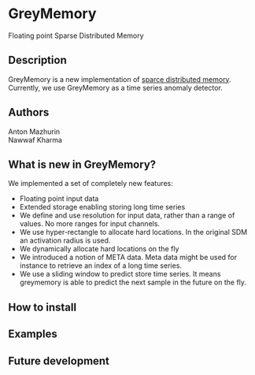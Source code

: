 # GreyMemory
Floating point Sparse Distributed Memory 

## Description

GreyMemory is a new implementation of [sparce distributed memory](https://en.wikipedia.org/wiki/Sparse_distributed_memory). 
Currently, we use GreyMemory as a time series anomaly detector.

## Authors
Anton Mazhurin  
Nawwaf Kharma

## What is new in GreyMemory?

We implemented a set of completely new features:

* Floating point input data   
* Extended storage enabling storing long time series  
* We define and use resolution for input data, rather than a range of values. No more ranges for input channels.  
* We use hyper-rectangle to allocate hard locations. In the original SDM an activation radius is used.
* We dynamically allocate hard locations on the fly
* We introduced a notion of META data. Meta data might be used for instance to retrieve an index of a long time series.
* We use a sliding window to predict store time series. It means greymemory is able to predict the next sample in the future on the fly.

## How to install

## Examples

## Future development





